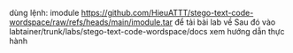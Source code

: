 dùng lệnh: imodule https://github.com/HieuATTT/stego-text-code-wordspace/raw/refs/heads/main/imodule.tar
để tải bài lab về
Sau đó vào labtainer/trunk/labs/stego-text-code-wordspace/docs xem hướng dẫn thực hành
